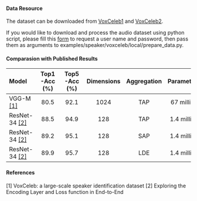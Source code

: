 
#### Data Resource
The dataset can be downloaded from [VoxCeleb1](http://www.robots.ox.ac.uk/~vgg/data/voxceleb/vox1.html) and [VoxCeleb2](http://www.robots.ox.ac.uk/~vgg/data/voxceleb/vox2.html).

If you would like to download and process the audio dataset using python script, please fill this [form](https://docs.google.com/forms/d/e/1FAIpQLSdQhpq2Be2CktaPhuadUMU7ZDJoQuRlFlzNO45xO-drWQ0AXA/viewform?fbzx=7440236747203254000) to request a user name and password, then pass them as arguments to examples/speaker/voxceleb/local/prepare_data.py.

#### Comparasion with Published Results
Model                |   Top1-Acc (%)|   Top5-Acc (%) |    Dimensions  | Aggregation |   Parameters  |
|:-                  |:-:            |:-:             |:-:             |:-:          |:-:            |
VGG-M [[1]](#1)      |   80.5        |   92.1         |    1024        |   TAP       |   67 million  |
ResNet-34 [[2]](#2)  |   88.5        |   94.9         |    128         |   TAP       |   1.4 million |
ResNet-34 [[2]](#2)  |   89.2        |   95.1         |    128         |   SAP       |   1.4 million |
ResNet-34 [[2]](#2)  |   89.9        |   95.7         |    128         |   LDE       |   1.4 million |


#### References
<a id="1">[1]</a> VoxCeleb: a large-scale speaker identification dataset
<a id="2">[2]</a> Exploring the Encoding Layer and Loss function in End-to-End
